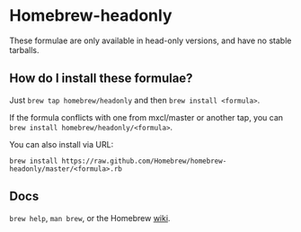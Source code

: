 Homebrew-headonly
=================
These formulae are only available in head-only versions, and have no
stable tarballs.

How do I install these formulae?
--------------------------------
Just `brew tap homebrew/headonly` and then `brew install <formula>`.

If the formula conflicts with one from mxcl/master or another tap, you can `brew install homebrew/headonly/<formula>`.

You can also install via URL:

```
brew install https://raw.github.com/Homebrew/homebrew-headonly/master/<formula>.rb
```

Docs
----
`brew help`, `man brew`, or the Homebrew [wiki][].

[wiki]:http://wiki.github.com/mxcl/homebrew
